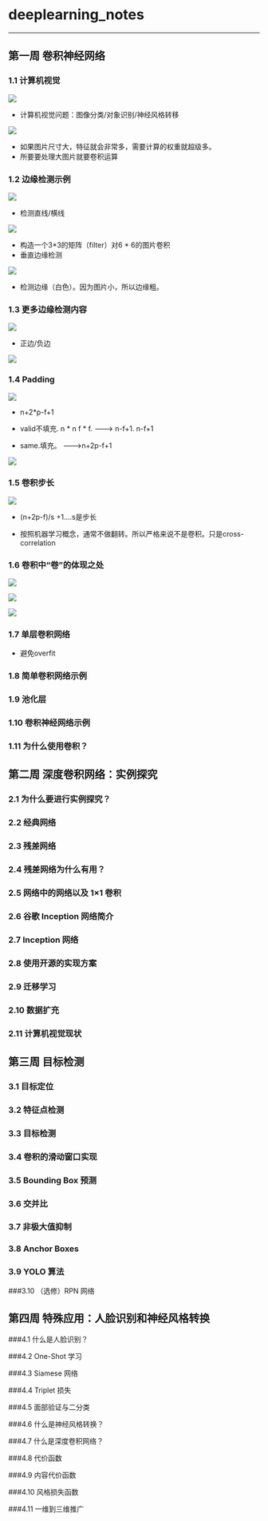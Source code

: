 
# deeplearning_notes

-----------------

## 第一周 卷积神经网络

### 1.1 计算机视觉

![](images/118.png)

* 计算机视觉问题：图像分类/对象识别/神经风格转移

![](images/119.png)

* 如果图片尺寸大，特征就会非常多，需要计算的权重就超级多。
* 所要要处理大图片就要卷积运算

### 1.2 边缘检测示例

![](images/120.png)

* 检测直线/横线

![](images/121.png)

* 构造一个3*3的矩阵（filter）对6 * 6的图片卷积
* 垂直边缘检测

![](images/122.png)

* 检测边缘（白色）。因为图片小，所以边缘粗。

### 1.3 更多边缘检测内容

![](images/123.png)

* 正边/负边

![](images/124.png)

### 1.4 Padding

![](images/125.png)

* n+2*p-f+1

* valid不填充. n * n  f * f. ---> n-f+1. n-f+1
* same.填充。  --->n+2p-f+1

![](images/126.png)

### 1.5 卷积步长

![](images/127.png)

* (n+2p-f)/s +1....s是步长

* 按照机器学习概念，通常不做翻转。所以严格来说不是卷积。只是cross-correlation

### 1.6 卷积中“卷”的体现之处

![](images/128.png)

![](images/129.png)

![](images/130.png)

### 1.7 单层卷积网络

* 避免overfit

### 1.8 简单卷积网络示例

### 1.9 池化层

### 1.10 卷积神经网络示例

### 1.11 为什么使用卷积？

## 第二周 深度卷积网络：实例探究

### 2.1 为什么要进行实例探究？

### 2.2 经典网络

### 2.3 残差网络

### 2.4 残差网络为什么有用？

### 2.5 网络中的网络以及 1×1 卷积

### 2.6 谷歌 Inception 网络简介

### 2.7 Inception 网络

### 2.8 使用开源的实现方案

### 2.9 迁移学习

### 2.10 数据扩充

### 2.11 计算机视觉现状

## 第三周 目标检测

### 3.1 目标定位

### 3.2 特征点检测

### 3.3 目标检测

### 3.4 卷积的滑动窗口实现

### 3.5 Bounding Box 预测

### 3.6 交并比

### 3.7 非极大值抑制

### 3.8 Anchor Boxes

### 3.9 YOLO 算法

###3.10 （选修）RPN 网络

## 第四周 特殊应用：人脸识别和神经风格转换

###4.1 什么是人脸识别？

###4.2 One-Shot 学习

###4.3 Siamese 网络

###4.4 Triplet 损失

###4.5 面部验证与二分类

###4.6 什么是神经风格转换？

###4.7 什么是深度卷积网络？

###4.8 代价函数

###4.9 内容代价函数

###4.10 风格损失函数

###4.11 一维到三维推广
